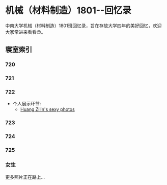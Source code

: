 # 机械（材料制造）1801--回忆录
中南大学机械（材料制造）1801班回忆录，旨在存放大学四年的美好回忆，欢迎大家常进来看看😊。

## 寝室索引

### 720

### 721

### 722

* 个人展示环节:
  - [Huang Zilin's sexy photos](./722/Huang%20Zilin's%20sexy%20photos.md)

### 723

### 724

### 725

### 女生

更多照片正在路上...